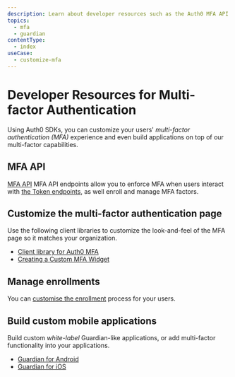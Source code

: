 ```yaml
---
description: Learn about developer resources such as the Auth0 MFA API and the Guardian SDKs for MFA.
topics:
  - mfa
  - guardian
contentType:
  - index
useCase:
  - customize-mfa
---
```

# Developer Resources for Multi-factor Authentication

Using Auth0 SDKs, you can customize your users' <dfn data-key="multifactor-authentication">multi-factor authentication (MFA)</dfn> experience and even build applications on top of our multi-factor capabilities.

## MFA API

[MFA API](/mfa/concepts/mfa-api) MFA API endpoints allow you to enforce MFA when users interact with [the Token endpoints](/api/authentication#get-token), as well enroll and manage MFA factors.

## Customize the multi-factor authentication page

Use the following client libraries to customize the look-and-feel of the MFA page so it matches your organization.

* [Client library for Auth0 MFA](https://github.com/auth0/auth0-guardian.js)
* [Creating a Custom MFA Widget](https://github.com/auth0/auth0-guardian.js/tree/master/example)

## Manage enrollments

You can [customise the enrollment](/mfa/guides/guardian/create-enrollment-ticket) process for your users.

## Build custom mobile applications

Build custom _white-label_ Guardian-like applications, or add multi-factor functionality into your applications.

* [Guardian for Android](/mfa/guides/guardian/guardian-android-sdk)
* [Guardian for iOS](/mfa/guides/guardian/guardian-ios-sdk)
